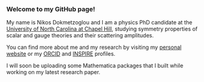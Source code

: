 ### Welcome to my GitHub page!

My name is Nikos Dokmetzoglou and I am a physics PhD candidate at the [University of North Carolina at Chapel Hill](https://www.unc.edu/), studying symmetry properties of scalar and gauge theories and their scattering amplitudes.

You can find more about me and my research by visiting my [personal website](https://tarheels.live/nikosdokmetzoglou/) 
or my [ORCID](https://orcid.org/0000-0002-1520-8758) and [INSPIRE](https://inspirehep.net/authors/1808352) profiles.

I will soon be uploading some Mathematica packages that I built while working on my latest research paper.



<!--
**NikosDokme/NikosDokme** is a ✨ _special_ ✨ repository because its `README.md` (this file) appears on your GitHub profile.

Here are some ideas to get you started:

- 🔭 I’m currently working on ...
- 🌱 I’m currently learning ...
- 👯 I’m looking to collaborate on ...
- 🤔 I’m looking for help with ...
- 💬 Ask me about ...
- 📫 How to reach me: ...
- 😄 Pronouns: ...
- ⚡ Fun fact: ...
-->
